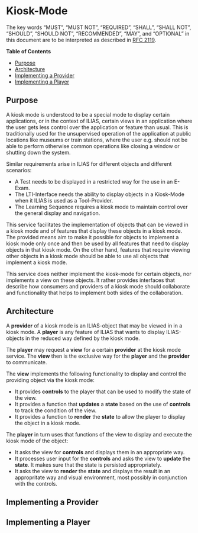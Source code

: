 # Kiosk-Mode

The key words “MUST”, “MUST NOT”, “REQUIRED”, “SHALL”,
“SHALL NOT”, “SHOULD”, “SHOULD NOT”, “RECOMMENDED”, “MAY”,
and “OPTIONAL” in this document are to be interpreted as
described in [RFC 2119](https://www.ietf.org/rfc/rfc2119.txt).

**Table of Contents**
* [Purpose](#purpose)
* [Architecture](#architecture)
* [Implementing a Provider](#implementing-a-provider)
* [Implementing a Player](#implementing-a-player)

## Purpose

A kiosk mode is understood to be a special mode to display certain applications, or
in the context of ILIAS, certain views in an application where the user gets less
control over the application or feature than usual. This is traditionally used for
the unsupervised operation of the application at public locations like museums or
train stations, where the user e.g. should not be able to perform otherwise common
operations like closing a window or shutting down the system.

Similar requirements arise in ILIAS for different objects and different scenarios:

* A Test needs to be displayed in a restricted way for the use in an E-Exam.
* The LTI-Interface needs the ability to display objects in a Kiosk-Mode when it
  ILIAS is used as a Tool-Provider.
* The Learning Sequence requires a kiosk mode to maintain control over the general
  display and navigation.

This service facilitates the implementation of objects that can be viewed in a kiosk
mode and of features that display these objects in a kiosk mode. The provided means
aim to make it possible for objects to implement a kiosk mode only once and then be
used by all features that need to display objects in that kiosk mode. On the other
hand, features that require viewing other objects in a kiosk mode should be able to
use all objects that implement a kiosk mode.

This service does neither implement the kiosk-mode for certain objects, nor implements
a view on these objects. It rather provides interfaces that describe how consumers
and providers of a kiosk mode should collaborate and functionality that helps to
implement both sides of the collaboration.


## Architecture

A **provider** of a kiosk mode is an ILIAS-object that may be viewed in in a kiosk
mode. A **player** is any feature of ILIAS that wants to display ILIAS-objects in
the reduced way defined by the kiosk mode.

The **player** may request a **view** for a certain **provider** at the kiosk mode
service. The **view** then is the exclusive way for the **player** and the
**provider** to communicate.

The **view** implements the following functionality to display and control the
providing object via the kiosk mode:

* It provides **controls** to the player that can be used to modify the state of
  the view.
* It provides a function that **updates** a **state** based on the use of **controls**
  to track the condition of the view.
* It provides a function to **render** the **state** to allow the player to display
  the object in a kiosk mode.

The **player** in turn uses that functions of the view to display and execute the
kiosk mode of the object:

* It asks the view for **controls** and displays them in an appropriate way.
* It processes user input for the **controls** and asks the view to **update** the
  **state**. It makes sure that the state is persisted appropriately.
* It asks the view to **render** the **state** and displays the result in an
  appropritate way and visual environment, most possibly in conjunction with the
  controls.


## Implementing a Provider

## Implementing a Player
